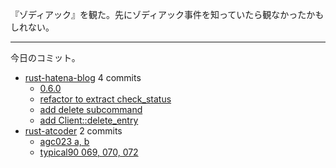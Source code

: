 『ゾディアック』を観た。先にゾディアック事件を知っていたら観なかったかもしれない。

---

今日のコミット。

- [rust-hatena-blog](https://github.com/bouzuya/rust-hatena-blog) 4 commits
  - [0.6.0](https://github.com/bouzuya/rust-hatena-blog/commit/f1e504b49e747fbddc729d61b01170c950372fbd)
  - [refactor to extract check_status](https://github.com/bouzuya/rust-hatena-blog/commit/b1cb4d9ef41a95f2888a784976eec6dd507e158e)
  - [add delete subcommand](https://github.com/bouzuya/rust-hatena-blog/commit/79ad8c9a39daf7ce18c7e377d0acde0f4ed0e0d2)
  - [add Client::delete_entry](https://github.com/bouzuya/rust-hatena-blog/commit/59e01ef4306b41d7daed0cf1e1caa9d142cad114)
- [rust-atcoder](https://github.com/bouzuya/rust-atcoder) 2 commits
  - [agc023 a, b](https://github.com/bouzuya/rust-atcoder/commit/9e06c095fcd3474a7f803c9ca41fda28d92ae7eb)
  - [typical90 069, 070, 072](https://github.com/bouzuya/rust-atcoder/commit/5f7f0c95417a1e4a8aead8aa9d485349fea262b1)
